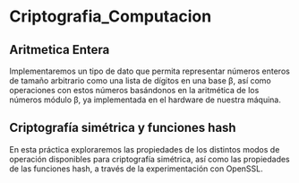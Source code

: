# Criptografia_Computacion
## Aritmetica Entera
Implementaremos un tipo de dato que permita representar números enteros de tamaño
arbitrario como una lista de dígitos en una base β, así como operaciones con estos
números basándonos en la aritmética de los números módulo β, ya implementada en
el hardware de nuestra máquina.

## Criptografía simétrica y funciones hash
En esta práctica exploraremos las propiedades de los distintos modos de operación
disponibles para criptografía simétrica, así como las propiedades de las funciones hash,
a través de la experimentación con OpenSSL.

